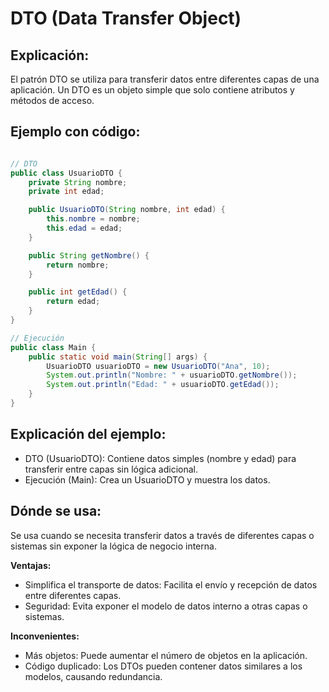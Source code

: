 # DTO (Data Transfer Object)

## Explicación:

El patrón DTO se utiliza para transferir datos entre diferentes capas de una aplicación. Un DTO es un objeto simple que solo contiene atributos y métodos de acceso.

## Ejemplo con código:

```java

// DTO
public class UsuarioDTO {
    private String nombre;
    private int edad;

    public UsuarioDTO(String nombre, int edad) {
        this.nombre = nombre;
        this.edad = edad;
    }

    public String getNombre() {
        return nombre;
    }

    public int getEdad() {
        return edad;
    }
}

// Ejecución
public class Main {
    public static void main(String[] args) {
        UsuarioDTO usuarioDTO = new UsuarioDTO("Ana", 10);
        System.out.println("Nombre: " + usuarioDTO.getNombre());
        System.out.println("Edad: " + usuarioDTO.getEdad());
    }
}
```

## Explicación del ejemplo:

- DTO (UsuarioDTO): Contiene datos simples (nombre y edad) para transferir entre capas sin lógica adicional.
- Ejecución (Main): Crea un UsuarioDTO y muestra los datos.

## Dónde se usa:

Se usa cuando se necesita transferir datos a través de diferentes capas o sistemas sin exponer la lógica de negocio interna.

**Ventajas:**

- Simplifica el transporte de datos: Facilita el envío y recepción de datos entre diferentes capas.
- Seguridad: Evita exponer el modelo de datos interno a otras capas o sistemas.

**Inconvenientes:**

- Más objetos: Puede aumentar el número de objetos en la aplicación.
- Código duplicado: Los DTOs pueden contener datos similares a los modelos, causando redundancia.
